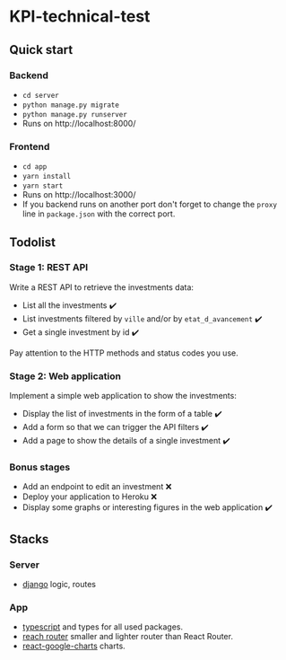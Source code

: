 # KPI-technical-test
## Quick start
### Backend
- `cd server`
- `python manage.py migrate`
- `python manage.py runserver`
- Runs on http://localhost:8000/
### Frontend
- `cd app`
- `yarn install`
- `yarn start`
- Runs on http://localhost:3000/
- If you backend runs on another port don't forget to change the `proxy` line in `package.json` with the correct port.
## Todolist
### Stage 1: REST API

Write a REST API to retrieve the investments data:

* List all the investments ✔️
* List investments filtered by `ville` and/or by `etat_d_avancement` ✔️
* Get a single investment by id ✔️

Pay attention to the HTTP methods and status codes you use.

### Stage 2: Web application

Implement a simple web application to show the investments:

* Display the list of investments in the form of a table ✔️
* Add a form so that we can trigger the API filters ✔️
* Add a page to show the details of a single investment ✔️

### Bonus stages

* Add an endpoint to edit an investment ❌
* Deploy your application to Heroku ❌
* Display some graphs or interesting figures in the web application ✔️

## Stacks
### Server
- [django](https://www.djangoproject.com/) logic, routes

### App
- [typescript](https://www.typescriptlang.org/) and types for all used packages.
- [reach router](https://reach.tech/router/) smaller and lighter router than React Router.
- [react-google-charts](https://react-google-charts.com/) charts.